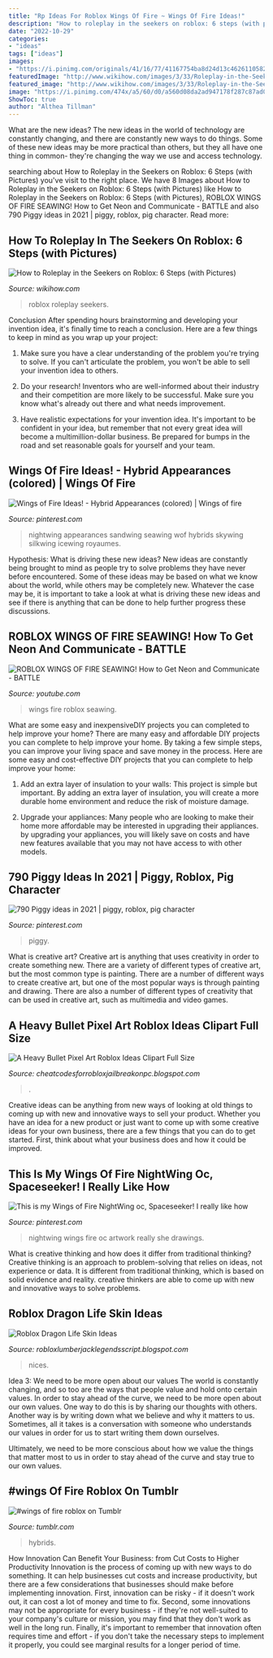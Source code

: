 ```yaml
---
title: "Rp Ideas For Roblox Wings Of Fire ~ Wings Of Fire Ideas!"
description: "How to roleplay in the seekers on roblox: 6 steps (with pictures)"
date: "2022-10-29"
categories:
- "ideas"
tags: ["ideas"]
images:
- "https://i.pinimg.com/originals/41/16/77/41167754ba8d24d13c4626110582675f.jpg"
featuredImage: "http://www.wikihow.com/images/3/33/Roleplay-in-the-Seekers-on-Roblox-Step-6.jpg"
featured_image: "http://www.wikihow.com/images/3/33/Roleplay-in-the-Seekers-on-Roblox-Step-6.jpg"
image: "https://i.pinimg.com/474x/a5/60/d0/a560d08da2ad947178f287c87ad0ca28.jpg"
ShowToc: true
author: "Althea Tillman"
---
```



What are the new ideas?
The new ideas in the world of technology are constantly changing, and there are constantly new ways to do things. Some of these new ideas may be more practical than others, but they all have one thing in common- they're changing the way we use and access technology.

	

		
searching about How to Roleplay in the Seekers on Roblox: 6 Steps (with Pictures) you've visit to the right place. We have 8 Images about How to Roleplay in the Seekers on Roblox: 6 Steps (with Pictures) like How to Roleplay in the Seekers on Roblox: 6 Steps (with Pictures), ROBLOX WINGS OF FIRE SEAWING! How to Get Neon and Communicate - BATTLE and also 790 Piggy ideas in 2021 | piggy, roblox, pig character. Read more:
		
    
## How To Roleplay In The Seekers On Roblox: 6 Steps (with Pictures)

<img loading=lazy src="http://www.wikihow.com/images/3/33/Roleplay-in-the-Seekers-on-Roblox-Step-6.jpg" onerror="this.onerror=null;this.src='https://tse1.mm.bing.net/th?id=OIP.bPMLaQULSbdC80Tqmq_4pgHaET&amp;pid=15.1';" alt="How to Roleplay in the Seekers on Roblox: 6 Steps (with Pictures)">

_Source: wikihow.com_

>roblox roleplay seekers. 

	

Conclusion
After spending hours brainstorming and developing your invention idea, it's finally time to reach a conclusion. Here are a few things to keep in mind as you wrap up your project:
1. Make sure you have a clear understanding of the problem you're trying to solve. If you can't articulate the problem, you won't be able to sell your invention idea to others.

2. Do your research! Inventors who are well-informed about their industry and their competition are more likely to be successful. Make sure you know what's already out there and what needs improvement.

3. Have realistic expectations for your invention idea. It's important to be confident in your idea, but remember that not every great idea will become a multimillion-dollar business. Be prepared for bumps in the road and set reasonable goals for yourself and your team.

    
## Wings Of Fire Ideas! - Hybrid Appearances (colored) | Wings Of Fire

<img loading=lazy src="https://i.pinimg.com/736x/4a/cf/29/4acf29268c4bde13346d64c85c7a9a4c.jpg" onerror="this.onerror=null;this.src='https://tse2.mm.bing.net/th?id=OIP.sFszGzaGHW0e7ofLoK0LTQHaFj&amp;pid=15.1';" alt="Wings of Fire Ideas! - Hybrid Appearances (colored) | Wings of fire">

_Source: pinterest.com_

>nightwing appearances sandwing seawing wof hybrids skywing silkwing icewing royaumes. 

	

Hypothesis: What is driving these new ideas?
New ideas are constantly being brought to mind as people try to solve problems they have never before encountered. Some of these ideas may be based on what we know about the world, while others may be completely new. Whatever the case may be, it is important to take a look at what is driving these new ideas and see if there is anything that can be done to help further progress these discussions.

    
## ROBLOX WINGS OF FIRE SEAWING! How To Get Neon And Communicate - BATTLE

<img loading=lazy src="https://i.ytimg.com/vi/wRN1bEWxKrk/maxresdefault.jpg" onerror="this.onerror=null;this.src='https://tse3.mm.bing.net/th?id=OIP.FLOK12MhUjZXRl2b1xdp0AHaEK&amp;pid=15.1';" alt="ROBLOX WINGS OF FIRE SEAWING! How to Get Neon and Communicate - BATTLE">

_Source: youtube.com_

>wings fire roblox seawing. 

	

What are some easy and inexpensiveDIY projects you can completed to help improve your home?
There are many easy and affordable DIY projects you can complete to help improve your home. By taking a few simple steps, you can improve your living space and save money in the process. Here are some easy and cost-effective DIY projects that you can complete to help improve your home: 
1. Add an extra layer of insulation to your walls: This project is simple but important. By adding an extra layer of insulation, you will create a more durable home environment and reduce the risk of moisture damage. 

2. Upgrade your appliances: Many people who are looking to make their home more affordable may be interested in upgrading their appliances. by upgrading your appliances, you will likely save on costs and have new features available that you may not have access to with other models. 


    
## 790 Piggy Ideas In 2021 | Piggy, Roblox, Pig Character

<img loading=lazy src="https://i.pinimg.com/474x/a5/60/d0/a560d08da2ad947178f287c87ad0ca28.jpg" onerror="this.onerror=null;this.src='https://tse1.mm.bing.net/th?id=OIP.BRI42yGGtSQhPH64akts_wAAAA&amp;pid=15.1';" alt="790 Piggy ideas in 2021 | piggy, roblox, pig character">

_Source: pinterest.com_

>piggy. 

	

What is creative art?
Creative art is anything that uses creativity in order to create something new. There are a variety of different types of creative art, but the most common type is painting. There are a number of different ways to create creative art, but one of the most popular ways is through painting and drawing. There are also a number of different types of creativity that can be used in creative art, such as multimedia and video games.

    
## A Heavy Bullet Pixel Art Roblox Ideas Clipart Full Size

<img loading=lazy src="https://lh3.googleusercontent.com/proxy/mUecflLPum5J4gZOV_7BFMugAIf5G-2om-Urq0BmxHCerHJsVp9jEWCYbX1IyDVwgOAUaDu3qkPSGz9RqH1ZuvAJLaIDFeZnrzfWFxaInUDShAz39hHxRWey4nrRqaJTen8f0RwcRAk4WDqQiYlyTXA64w=w1200-h630-p-k-no-nu" onerror="this.onerror=null;this.src='https://tse3.mm.bing.net/th?id=OIP.8VhchgvjWU_4U2NXHEX1qwHaFT&amp;pid=15.1';" alt="A Heavy Bullet Pixel Art Roblox Ideas Clipart Full Size">

_Source: cheatcodesforrobloxjailbreakonpc.blogspot.com_

>. 

	

Creative ideas can be anything from new ways of looking at old things to coming up with new and innovative ways to sell your product. Whether you have an idea for a new product or just want to come up with some creative ideas for your own business, there are a few things that you can do to get started. First, think about what your business does and how it could be improved.

    
## This Is My Wings Of Fire NightWing Oc, Spaceseeker! I Really Like How

<img loading=lazy src="https://i.pinimg.com/originals/41/16/77/41167754ba8d24d13c4626110582675f.jpg" onerror="this.onerror=null;this.src='https://tse2.mm.bing.net/th?id=OIP.QJOoy0Y9G2XavnTMYAoTcQHaJ4&amp;pid=15.1';" alt="This is my Wings of Fire NightWing oc, Spaceseeker! I really like how">

_Source: pinterest.com_

>nightwing wings fire oc artwork really she drawings. 

	

What is creative thinking and how does it differ from traditional thinking?
Creative thinking is an approach to problem-solving that relies on ideas, not experience or data. It is different from traditional thinking, which is based on solid evidence and reality. creative thinkers are able to come up with new and innovative ways to solve problems.

    
## Roblox Dragon Life Skin Ideas

<img loading=lazy src="https://i.ytimg.com/vi/cJ7V7_U_TGg/maxresdefault.jpg" onerror="this.onerror=null;this.src='https://tse2.mm.bing.net/th?id=OIP.owioAuNMftehsfxfmcvY8QHaEK&amp;pid=15.1';" alt="Roblox Dragon Life Skin Ideas">

_Source: robloxlumberjacklegendsscript.blogspot.com_

>nices. 

	

Idea 3: We need to be more open about our values
The world is constantly changing, and so too are the ways that people value and hold onto certain values. In order to stay ahead of the curve, we need to be more open about our own values.
One way to do this is by sharing our thoughts with others. Another way is by writing down what we believe and why it matters to us. Sometimes, all it takes is a conversation with someone who understands our values in order for us to start writing them down ourselves.

Ultimately, we need to be more conscious about how we value the things that matter most to us in order to stay ahead of the curve and stay true to our own values.

    
## #wings Of Fire Roblox On Tumblr

<img loading=lazy src="https://64.media.tumblr.com/ac2009951200751776ef8b909aa98b81/142090b7489a389e-35/s2048x3072/205d71e5f715de40300d98b0de43e94d2699dd20.jpg" onerror="this.onerror=null;this.src='https://tse1.mm.bing.net/th?id=OIP.ukkPTdtUdJ0bNfVxN0zTLAHaEp&amp;pid=15.1';" alt="#wings of fire roblox on Tumblr">

_Source: tumblr.com_

>hybrids. 

	

How Innovation Can Benefit Your Business: from Cut Costs to Higher Productivity
Innovation is the process of coming up with new ways to do something. It can help businesses cut costs and increase productivity, but there are a few considerations that businesses should make before implementing innovation. First, innovation can be risky - if it doesn't work out, it can cost a lot of money and time to fix. Second, some innovations may not be appropriate for every business - if they're not well-suited to your company's culture or mission, you may find that they don't work as well in the long run. Finally, it's important to remember that innovation often requires time and effort - if you don't take the necessary steps to implement it properly, you could see marginal results for a longer period of time.

